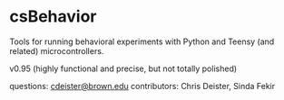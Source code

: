 # csBehavior

Tools for running behavioral experiments with Python and Teensy (and related) microcontrollers.

v0.95 (highly functional and precise, but not totally polished) 

questions: cdeister@brown.edu
contributors: Chris Deister, Sinda Fekir
